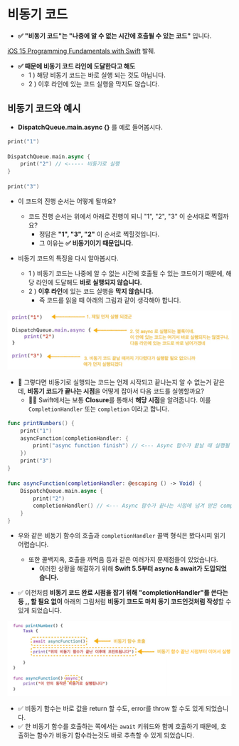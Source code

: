 # 비동기 코드

- **✅ "비동기 코드"는 "나중에 알 수 없는 시간에 호출될 수 있는 코드"** 입니다.</br>

[iOS 15 Programming Fundamentals with Swift](https://www.oreilly.com/library/view/ios-15-programming/9781098118495/) 발췌.</br>

- **✅ 때문에 비동기 코드 라인에 도달한다고 해도**
    - 1 ) 해당 비동기 코드는 바로 실행 되는 것도 아닙니다.
    - 2 ) 이후 라인에 있는 코드 실행을 막지도 않습니다.

## 비동기 코드와 예시

- **DispatchQueue.main.async {}** 를 예로 들어봅시다.

```swift
print("1")

DispatchQueue.main.async {
    print("2") // <----- 비동기로 실행
}

print("3")
```

- 이 코드의 진행 순서는 어떻게 될까요?
    - 코드 진행 순서는 위에서 아래로 진행이 되니 "1", "2", "3" 이 순서대로 찍힐까요?
        - 정답은 **"1", "3", "2"** 이 순서로 찍힐것입니다.
        - 그 이유는 **✅ 비동기이기 때문입니다.**

- 비동기 코드의 특징을 다시 알아봅시다.
    - 1 ) 비동기 코드는 나중에 알 수 없는 시간에 호출될 수 있는 코드이기 때문에, 해당 라인에 도달해도 **바로 실행되지 않습니다.**
    - 2 ) **이후 라인**에 있는 코드 실행을 **막지 않습니다.**
        - 즉 코드를 읽을 때 아래의 그림과 같이 생각해야 합니다.</br>

<img src = "https://github.com/devKobe24/images/blob/main/%E1%84%87%E1%85%B5%E1%84%83%E1%85%A9%E1%86%BC%E1%84%8F%E1%85%B5%E1%84%8F%E1%85%A9%E1%84%83%E1%85%B31.jpeg?raw=true"></br>

- 🤔 그렇다면 비동기로 실행되는 코드는 언제 시작되고 끝나는지 알 수 없는거 같은데, **비동기 코드가 끝나는 시점**을 어떻게 잡아서 다음 코드를 실행할까요?
    - 🙋‍♀️ Swift에서는 보통 **Closure**를 통해서 **해당 시점**을 알려줍니다. 이를 `CompletionHandler` 또는 `completion` 이라고 합니다.

```swift
func printNumbers() {
    print("1")
    asyncFunction(completionHandler: {
        print("async function finish") // <--- Async 함수가 끝날 때 실행될 클로저를 넘김. 여기가 비동기 함수 호출 끝나면 실행되는 코드겠군,,하고 생각해야함
    })
    print("3")
}

func asyncFunction(completionHandler: @escaping () -> Void) {
    DispatchQueue.main.async {
        print("2")
        completionHandler() // <--- Async 함수가 끝나는 시점에 넘겨 받은 completionHandler 호출
    }
}
```

- 우와 같은 비동기 함수의 호출과 `completionHandler` 콜백 형식은 봤다시피 읽기 어렵습니다.
    - 또한 콜백지옥, 호출을 까먹음 등과 같은 여러가지 문제점들이 있었습니다.
        - 이러한 상황을 해결하기 위해 **Swift 5.5부터 async & await가 도입되었습니다.**</br>

- ✅ 이전처럼 **비동기 코드 완료 시점을 잡기 위해 "completionHandler"를 쓴다는 등 ,, 할 필요 없이** 아래의 그림처럼 **비동기 코드도 마치 동기 코드인것처럼 작성**할 수 있게 되었습니다.</br>

<img src = "https://github.com/devKobe24/images/blob/main/%E1%84%87%E1%85%B5%E1%84%83%E1%85%A9%E1%86%BC%E1%84%8F%E1%85%B5%E1%84%8F%E1%85%A9%E1%84%83%E1%85%B32.jpeg?raw=true"></br>

- ✅ 비동기 함수는 바로 값을 return 할 수도, error를 throw 할 수도 있게 되었습니다.
- ✅ 한 비동기 함수를 호출하는 쪽에서는 `await` 키워드와 함께 호출하기 때문에, 호출하는 함수가 비동기 함수라는것도 바로 추측할 수 있게 되었습니다.
